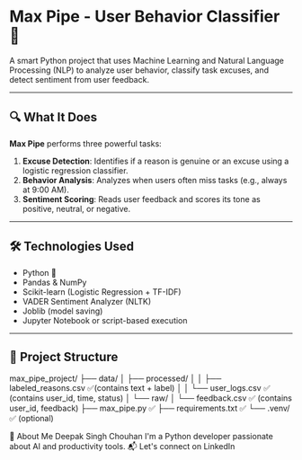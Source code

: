 # Max Pipe - User Behavior Classifier 🚀

A smart Python project that uses Machine Learning and Natural Language Processing (NLP) to analyze user behavior, classify task excuses, and detect sentiment from user feedback.

---

## 🔍 What It Does

**Max Pipe** performs three powerful tasks:

1. **Excuse Detection**: Identifies if a reason is genuine or an excuse using a logistic regression classifier.
2. **Behavior Analysis**: Analyzes when users often miss tasks (e.g., always at 9:00 AM).
3. **Sentiment Scoring**: Reads user feedback and scores its tone as positive, neutral, or negative.

---

## 🛠️ Technologies Used

- Python 🐍
- Pandas & NumPy
- Scikit-learn (Logistic Regression + TF-IDF)
- VADER Sentiment Analyzer (NLTK)
- Joblib (model saving)
- Jupyter Notebook or script-based execution

---

## 📁 Project Structure

max_pipe_project/
├── data/
│   ├── processed/
│   │   ├── labeled_reasons.csv ✅(contains text + label)
│   │   └── user_logs.csv ✅ (contains user_id, time, status)
│   └── raw/
│       └── feedback.csv ✅ (contains user_id, feedback)
├── max_pipe.py ✅
├── requirements.txt ✅
└── .venv/ ✅ (optional)



🙋 About Me
Deepak Singh Chouhan
I'm a Python developer passionate about AI and productivity tools.
📬 Let's connect on LinkedIn

